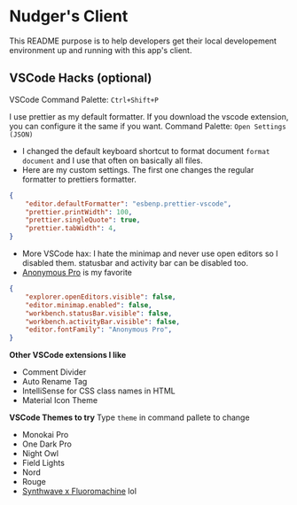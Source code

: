# Nudger's Client

This README purpose is to help developers get their local developement environment up and running with this app's client.

VSCode Hacks (optional)
--

VSCode Command Palette: `Ctrl+Shift+P`

I use prettier as my default formatter. If you download the vscode extension, you can configure it the same if you want. Command Palette: `Open Settings (JSON)`


- I changed the default keyboard shortcut to format document `format document` and I use that often on basically all files.
- Here are my custom settings. The first one changes the regular formatter to prettiers formatter.
```JSON
{
    "editor.defaultFormatter": "esbenp.prettier-vscode",
    "prettier.printWidth": 100,
    "prettier.singleQuote": true,
    "prettier.tabWidth": 4,
}
```
- More VSCode hax: I hate the minimap and never use open editors so I disabled them. statusbar and activity bar can be disabled too.
- [Anonymous Pro](https://www.marksimonson.com/fonts/view/anonymous-pro) is my favorite
```JSON
{
    "explorer.openEditors.visible": false,
    "editor.minimap.enabled": false,
    "workbench.statusBar.visible": false,
    "workbench.activityBar.visible": false,
    "editor.fontFamily": "Anonymous Pro",
}
```
__Other VSCode extensions I like__
- Comment Divider
- Auto Rename Tag
- IntelliSense for CSS class names in HTML
- Material Icon Theme

__VSCode Themes to try__
Type `theme` in command pallete to change
- Monokai Pro
- One Dark Pro
- Night Owl
- Field Lights
- Nord
- Rouge
- [Synthwave x Fluoromachine](https://marketplace.visualstudio.com/items?itemName=webrender.synthwave-x-fluoromachine) lol


